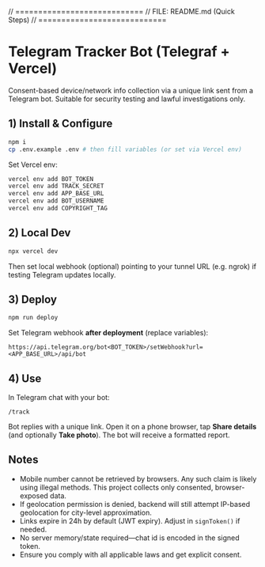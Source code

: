 



// ============================
// FILE: README.md (Quick Steps)
// ============================
# Telegram Tracker Bot (Telegraf + Vercel)


Consent-based device/network info collection via a unique link sent from a Telegram bot. Suitable for security testing and lawful investigations only.


## 1) Install & Configure
```bash
npm i
cp .env.example .env # then fill variables (or set via Vercel env)
```


Set Vercel env:
```bash
vercel env add BOT_TOKEN
vercel env add TRACK_SECRET
vercel env add APP_BASE_URL
vercel env add BOT_USERNAME
vercel env add COPYRIGHT_TAG
```


## 2) Local Dev
```bash
npx vercel dev
```
Then set local webhook (optional) pointing to your tunnel URL (e.g. ngrok) if testing Telegram updates locally.


## 3) Deploy
```bash
npm run deploy
```


Set Telegram webhook **after deployment** (replace variables):
```
https://api.telegram.org/bot<BOT_TOKEN>/setWebhook?url=<APP_BASE_URL>/api/bot
```


## 4) Use
In Telegram chat with your bot:
```
/track
```
Bot replies with a unique link. Open it on a phone browser, tap **Share details** (and optionally **Take photo**). The bot will receive a formatted report.


## Notes
- Mobile number cannot be retrieved by browsers. Any such claim is likely using illegal methods. This project collects only consented, browser-exposed data.
- If geolocation permission is denied, backend will still attempt IP-based geolocation for city-level approximation.
- Links expire in 24h by default (JWT expiry). Adjust in `signToken()` if needed.
- No server memory/state required—chat id is encoded in the signed token.
- Ensure you comply with all applicable laws and get explicit consent.
